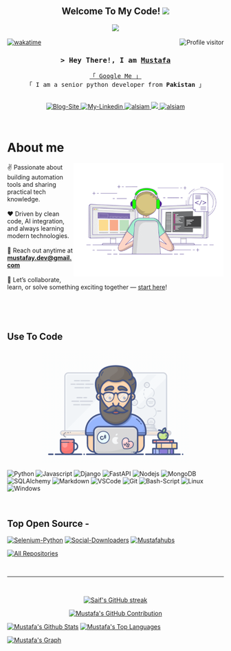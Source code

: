 
<h2 align="center">
  Welcome To My Code!
  <img src="https://media.giphy.com/media/hvRJCLFzcasrR4ia7z/giphy.gif" width="28">
</h2>



<p align="center">
  <a href="https://github.com/mustafahubs"><img src="https://readme-typing-svg.demolab.com?font=Fira+Code&weight=600&size=22&duration=2500&pause=500&color=2ECC71&center=true&width=500&height=60&lines=Self-Taught+Software+Engineer;Python+Automation+Developer;FastAPI+%26+Web+Scraping+Specialist;4%2B+Years+of+Professional+Coding;Building+AI-Ready+Automation+Tools"></a>
</p>

<a href="https://medium.com/@ghulammustafapy">
  <img align="right" src="https://komarev.com/ghpvc/?username=mustafahubs&label=Visitors&color=0e75b6&style=flat" alt="Profile visitor" />
</a>

[![wakatime](https://wakatime.com/badge/user/450a01be-a428-49ea-ba56-bc37994bc881.svg)](https://wakatime.com/@450a01be-a428-49ea-ba56-bc37994bc881)

<!-- Intro  -->
<h3 align="center">
        <samp>&gt; Hey There!, I am
                <b><a target="_blank" href="https://www.linkedin.com/in/ghulam-mustafa-dev/">Mustafa</a></b>
        </samp>
</h3>

<p align="center"> 
  <samp>
    <a href="https://www.google.com/search?q=Ghulam+Mustafa+python+developer">「 Google Me 」</a>
    <br>
    「 I am a senior python developer from <b>Pakistan</b> 」
    <br>
    <br>
  </samp>
</p>

<p align="center">
 <a href="https://medium.com/@ghulammustafapy" target="blank">
  <img src="https://img.shields.io/badge/Website-DC143C?style=for-the-badge&logo=medium&logoColor=white" alt="Blog-Site" />
 </a>
 <a href="https://linkedin.com/in/ghulam-mustafa-dev" target="_blank">
  <img src="https://img.shields.io/badge/LinkedIn-0077B5?style=for-the-badge&logo=linkedin&logoColor=white" alt="My-Linkedin"/>
 </a>
 <a href="https://dev.to/mustafacode" target="_blank">
  <img src="https://img.shields.io/badge/dev.to-0A0A0A?style=for-the-badge&logo=dev.to&logoColor=white" alt="alsiam" />
 </a>
 <a href="https://twitter.com/selfdev__" target="_blank">
  <img src="https://img.shields.io/badge/Twitter-1DA1F2?style=for-the-badge&logo=twitter&logoColor=white" />
 </a>
 <!-- <a href="" target="_blank">
  <img src="https://img.shields.io/badge/Instagram-fe4164?style=for-the-badge&logo=instagram&logoColor=white" alt="alsiam" />
 </a>  -->
 <a href="https://facebook.com/selfdev.py" target="_blank">
  <img src="https://img.shields.io/badge/Facebook-20BEFF?&style=for-the-badge&logo=facebook&logoColor=white" alt="alsiam"  />
  </a> 
</p>
<br />

<!-- About Section -->
 # About me
 
<p>
  <img align="right" width="350" src="/assets/coding.gif" alt="Coding gif" />
  
  ✌️ Passionate about building automation tools and sharing practical tech knowledge.<br/><br/>
  ❤️ Driven by clean code, AI integration, and always learning modern technologies.<br/><br/>
  📧 Reach out anytime at <strong>mustafay.dev@gmail.com</strong><br/><br/>
  💬 Let’s collaborate, learn, or solve something exciting together — <a href="https://github.com/Mustafahubs/Mustafahubs/issues">start here</a>!
</p>


<br/>
<br/>
<br/>

## Use To Code
<p align="center">
  <img width="350" src="/assets/programmer.gif" alt="Programmer.gif"/>
</p>

![Python](https://img.shields.io/badge/Python-3776AB?style=for-the-badge&logo=python&logoColor=white)
![Javascript](https://img.shields.io/badge/Javascript-F0DB4F?style=for-the-badge&labelColor=black&logo=javascript&logoColor=F0DB4F)
![Django](https://img.shields.io/badge/Django-092E20?style=for-the-badge&logo=django&logoColor=white)
![FastAPI](https://img.shields.io/badge/FastAPI-009688?style=for-the-badge&logo=fastapi&logoColor=white)
![Nodejs](https://img.shields.io/badge/Nodejs-3C873A?style=for-the-badge&labelColor=black&logo=node.js&logoColor=3C873A)
![MongoDB](https://img.shields.io/badge/MongoDB-4EA94B?style=for-the-badge&logo=mongodb&logoColor=white)
![SQLAlchemy](https://img.shields.io/badge/SQLAlchemy-CA504D?style=for-the-badge&logo=sqlalchemy&logoColor=white)
![Markdown](https://img.shields.io/badge/Markdown-000000?style=for-the-badge&logo=markdown&logoColor=white)
![VSCode](https://img.shields.io/badge/Visual_Studio-0078d7?style=for-the-badge&logo=visual%20studio&logoColor=white)
![Git](https://img.shields.io/badge/Git-F05032?style=for-the-badge&logo=git&logoColor=white)
![Bash-Script](https://img.shields.io/badge/Shell_Script-121011?style=for-the-badge&logo=gnu-bash&logoColor=white)
![Linux](https://img.shields.io/badge/Linux-FCC624?style=for-the-badge&logo=linux&logoColor=black)
![Windows](https://img.shields.io/badge/Windows-0078D6?style=for-the-badge&logo=windows&logoColor=white)

<br/>

## Top Open Source -
[![Selenium-Python](https://github-readme-stats.vercel.app/api/pin/?username=mustafahubs&repo=Selenium-Python&border_color=7F3FBF&bg_color=0D1117&title_color=C9D1D9&text_color=8B949E&icon_color=7F3FBF)](https://github.com/Mustafahubs/Selenium-Python)
[![Social-Downloaders](https://github-readme-stats.vercel.app/api/pin/?username=mustafahubs&repo=Social-Downloaders&border_color=7F3FBF&bg_color=0D1117&title_color=C9D1D9&text_color=8B949E&icon_color=7F3FBF)](https://github.com/Mustafahubs/Social-Downloaders)
[![Mustafahubs](https://github-readme-stats.vercel.app/api/pin/?username=mustafahubs&repo=Mustafahubs&border_color=7F3FBF&bg_color=0D1117&title_color=C9D1D9&text_color=8B949E&icon_color=7F3FBF)](https://github.com/Mustafahubs/Mustafahubs)

<p align="left">
  <a href="https://github.com/mustafahubs?tab=repositories" target="_blank"><img alt="All Repositories" title="All Repositories" src="https://img.shields.io/badge/-All%20Repos-2962FF?style=for-the-badge&logo=koding&logoColor=white"/></a>
</p>

<br/>
<hr/>
<br/>

<p align="center">
  <a href="https://github.com/mustafahubs">
    <img src="https://github-readme-streak-stats.herokuapp.com/?user=mustafahubs&theme=radical&border=7F3FBF&background=0D1117" alt="Saif's GitHub streak"/>
  </a>
</p>

<p align="center">
  <a href="https://github.com/mustafahubs">
    <img src="https://github-profile-summary-cards.vercel.app/api/cards/profile-details?username=mustafahubs&theme=radical" alt="Mustafa's GitHub Contribution"/>
  </a>
</p>

<a> 
    <a href="https://github.com/mustafahubs"><img alt="Mustafa's Github Stats" src="https://denvercoder1-github-readme-stats.vercel.app/api?username=mustafahubs&show_icons=true&count_private=true&theme=react&border_color=7F3FBF&bg_color=0D1117&title_color=F85D7F&icon_color=F8D866" height="192px" width="49.5%"/></a>
  <a href="https://github.com/mustafahubs"><img alt="Mustafa's Top Languages" src="https://denvercoder1-github-readme-stats.vercel.app/api/top-langs/?username=mustafahubs&langs_count=8&layout=compact&theme=react&border_color=7F3FBF&bg_color=0D1117&title_color=F85D7F&icon_color=F8D866" height="192px" width="49.5%"/></a>
  <br/>
</a>

[![Mustafa's Graph](https://github-readme-activity-graph.vercel.app/graph?username=mustafahubs&theme=react)](https://github.com/mustafahubs/github-readme-activity-graph)
